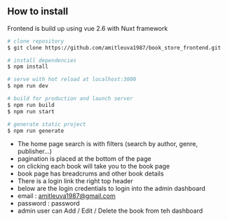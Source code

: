 ## How to install

Frontend is build up using vue 2.6 with Nuxt framework

```bash
# clone repository
$ git clone https://github.com/amitleuva1987/book_store_frontend.git

# install dependencies
$ npm install

# serve with hot reload at localhost:3000
$ npm run dev

# build for production and launch server
$ npm run build
$ npm run start

# generate static project
$ npm run generate
```

- The home page search is with filters (search by author, genre, publisher...)
- pagination is placed at the bottom of the page
- on clicking each book will take you to the book page
- book page has breadcrums and other book details
- There is a login link the right top header
- below are the login credentials to login into the admin dashboard
- email : amitleuva1987@gmail.com
- password : password
- admin user can Add / Edit / Delete the book from teh dashboard
